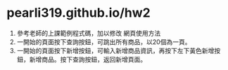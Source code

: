 # pearli319.github.io/hw2
1. 參考老師的上課範例程式碼，加以修改
網頁使用方法
1. 一開始的頁面按下查詢按鈕，可跳出所有商品，以20個為一頁。
2. 一開始的頁面按下新增按鈕，可輸入新增商品資訊，再按下左下黃色新增按鈕，新增商品。按下查詢按鈕，返回新增頁面。
